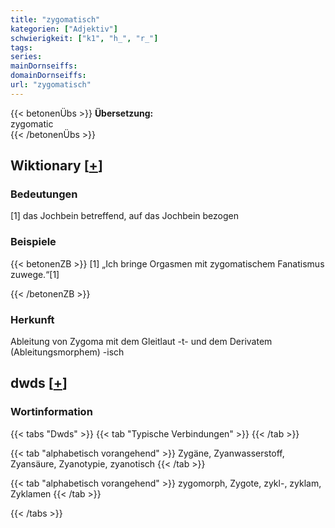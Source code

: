 ```yaml
---
title: "zygomatisch"
kategorien: ["Adjektiv"]
schwierigkeit: ["k1", "h_", "r_"]
tags:
series:
mainDornseiffs:
domainDornseiffs:
url: "zygomatisch"
---
```


{{< betonenÜbs >}}
**Übersetzung:**  
zygomatic  
{{< /betonenÜbs >}}

## Wiktionary [[+](https://de.wiktionary.org/wiki/zygomatisch)]

### Bedeutungen
[1] das Jochbein betreffend, auf das Jochbein bezogen  

### Beispiele
{{< betonenZB >}}
[1] „Ich bringe Orgasmen mit zygomatischem Fanatismus zuwege.“[1]  

{{< /betonenZB >}}
### Herkunft
Ableitung von Zygoma mit dem Gleitlaut -t- und dem Derivatem (Ableitungsmorphem) -isch  



## dwds [[+](https://www.dwds.de/wb/zygomatisch)]

### Wortinformation
{{< tabs "Dwds" >}}
{{< tab "Typische Verbindungen" >}}
{{< /tab >}}

{{< tab "alphabetisch vorangehend" >}}
Zygäne, Zyanwasserstoff, Zyansäure, Zyanotypie, zyanotisch
{{< /tab >}}

{{< tab "alphabetisch vorangehend" >}}
zygomorph, Zygote, zykl-, zyklam, Zyklamen
{{< /tab >}}

{{< /tabs >}}

